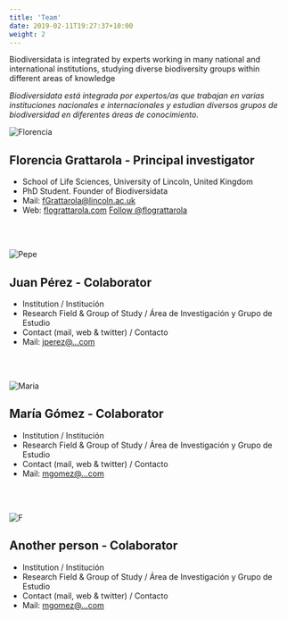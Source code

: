 ```yaml
---
title: 'Team'
date: 2019-02-11T19:27:37+10:00
weight: 2
---
```


Biodiversidata is integrated by experts working in many national and international institutions, studying diverse biodiversity groups within different areas of knowledge

*Biodiversidata está integrada por expertos/as que trabajan en varias instituciones nacionales e internacionales y estudian diversos grupos de biodiversidad en diferentes áreas de conocimiento.*



![Florencia](/images/flograttarola.png)


## Florencia Grattarola - Principal investigator

+ School of Life Sciences, University of Lincoln, United Kingdom
+ PhD Student. Founder of Biodiversidata
+ Mail: [fGrattarola@lincoln.ac.uk](mailto:fGrattarola@lincoln.ac.uk)
+ Web: [flograttarola.com](https://flograttarola.com/)
<a href="https://twitter.com/flograttarola" class="twitter-follow-button" data-show-count="false">Follow @flograttarola</a><script async src="https://platform.twitter.com/widgets.js" charset="utf-8"></script>

<br>
</br>

![Pepe](/images/team-1.jpg)


## Juan Pérez - Colaborator

+ Institution / Institución
+ Research Field & Group of Study / Área de Investigación y Grupo de Estudio
+ Contact (mail, web & twitter) / Contacto
+ Mail: [jperez@...com](mailto:jperez@...com)

<br>
</br>

![Maria](/images/team-4.jpg)


## María Gómez - Colaborator

+ Institution / Institución
+ Research Field & Group of Study / Área de Investigación y Grupo de Estudio
+ Contact (mail, web & twitter) / Contacto
+ Mail: [mgomez@...com](mailto:mgomez@...com)



<br>
</br>

![F](/images/team-3.jpg)


## Another person - Colaborator

+ Institution / Institución
+ Research Field & Group of Study / Área de Investigación y Grupo de Estudio
+ Contact (mail, web & twitter) / Contacto
+ Mail: [mgomez@...com](mailto:mgomez@...com)
